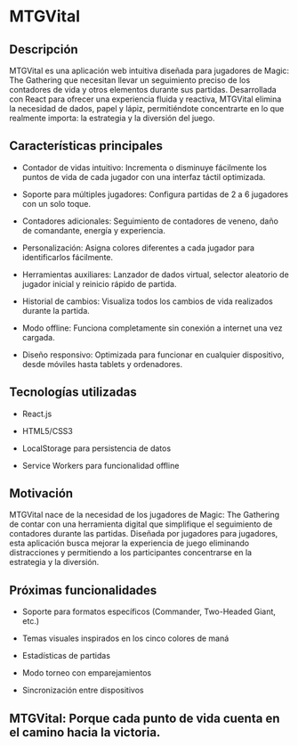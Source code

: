 # MTGVital
## Descripción
MTGVital es una aplicación web intuitiva diseñada para jugadores de Magic: The Gathering que necesitan llevar un seguimiento preciso de los contadores de vida y otros elementos durante sus partidas. Desarrollada con React para ofrecer una experiencia fluida y reactiva, MTGVital elimina la necesidad de dados, papel y lápiz, permitiéndote concentrarte en lo que realmente importa: la estrategia y la diversión del juego.

## Características principales
- Contador de vidas intuitivo: Incrementa o disminuye fácilmente los puntos de vida de cada jugador con una interfaz táctil optimizada.

- Soporte para múltiples jugadores: Configura partidas de 2 a 6 jugadores con un solo toque.

- Contadores adicionales: Seguimiento de contadores de veneno, daño de comandante, energía y experiencia.

- Personalización: Asigna colores diferentes a cada jugador para identificarlos fácilmente.

- Herramientas auxiliares: Lanzador de dados virtual, selector aleatorio de jugador inicial y reinicio rápido de partida.

- Historial de cambios: Visualiza todos los cambios de vida realizados durante la partida.

- Modo offline: Funciona completamente sin conexión a internet una vez cargada.

- Diseño responsivo: Optimizada para funcionar en cualquier dispositivo, desde móviles hasta tablets y ordenadores.

## Tecnologías utilizadas
- React.js

- HTML5/CSS3

- LocalStorage para persistencia de datos

- Service Workers para funcionalidad offline

## Motivación
MTGVital nace de la necesidad de los jugadores de Magic: The Gathering de contar con una herramienta digital que simplifique el seguimiento de contadores durante las partidas. Diseñada por jugadores para jugadores, esta aplicación busca mejorar la experiencia de juego eliminando distracciones y permitiendo a los participantes concentrarse en la estrategia y la diversión.

## Próximas funcionalidades
- Soporte para formatos específicos (Commander, Two-Headed Giant, etc.)

- Temas visuales inspirados en los cinco colores de maná

- Estadísticas de partidas

- Modo torneo con emparejamientos

- Sincronización entre dispositivos

## MTGVital: Porque cada punto de vida cuenta en el camino hacia la victoria.
